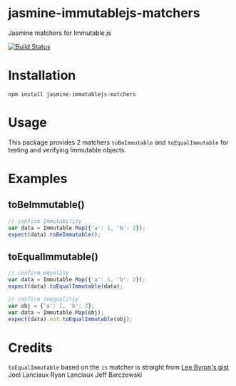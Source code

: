 # jasmine-immutablejs-matchers
Jasmine matchers for Immutable.js

[![Build Status](https://travis-ci.org/kevinold/jasmine-immutablejs-matchers.svg?branch=master)](https://travis-ci.org/kevinold/jasmine-immutablejs-matchers)

# Installation

```
npm install jasmine-immutablejs-matchers
```

# Usage

This package provides 2 matchers `toBeImmutable` and `toEqualImmutable` for testing and verifying Immutable objects.

# Examples

## toBeImmutable()

```javascript
// confirm Immutability
var data = Immutable.Map({'a': 1, 'b': 2});
expect(data).toBeImmutable();
```

## toEqualImmutable()

```javascript
// confirm equality
var data = Immutable.Map({'a': 1, 'b': 2});
expect(data).toEqualImmutable(data);

// confirm inequalitiy
var obj = {'a': 1, 'b': 2};
var data = Immutable.Map(obj);
expect(data).not.toEqualImmutable(obj);
```

# Credits

`toEqualImmutable` based on the `is` matcher is straight from [Lee Byron's gist](https://gist.github.com/leebyron/755227877ce47077e16d)
Joel Lanciaux
Ryan Lanciaux
Jeff Barczewski
